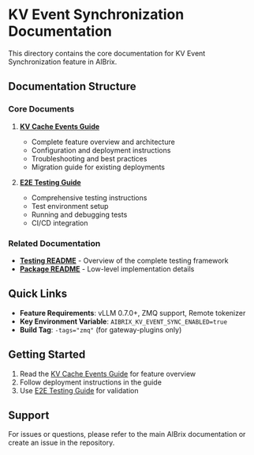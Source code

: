 # KV Event Synchronization Documentation

This directory contains the core documentation for KV Event Synchronization feature in AIBrix.

## Documentation Structure

### Core Documents

1. **[KV Cache Events Guide](./kv-cache-events-guide.md)**
   - Complete feature overview and architecture
   - Configuration and deployment instructions
   - Troubleshooting and best practices
   - Migration guide for existing deployments

2. **[E2E Testing Guide](./testing/e2e-test-guide.md)**
   - Comprehensive testing instructions
   - Test environment setup
   - Running and debugging tests
   - CI/CD integration

### Related Documentation

- **[Testing README](./testing/README.md)** - Overview of the complete testing framework
- **[Package README](../pkg/cache/kvcache/README.md)** - Low-level implementation details

## Quick Links

- **Feature Requirements**: vLLM 0.7.0+, ZMQ support, Remote tokenizer
- **Key Environment Variable**: `AIBRIX_KV_EVENT_SYNC_ENABLED=true`
- **Build Tag**: `-tags="zmq"` (for gateway-plugins only)

## Getting Started

1. Read the [KV Cache Events Guide](./kv-cache-events-guide.md) for feature overview
2. Follow deployment instructions in the guide
3. Use [E2E Testing Guide](./testing/e2e-test-guide.md) for validation

## Support

For issues or questions, please refer to the main AIBrix documentation or create an issue in the repository.